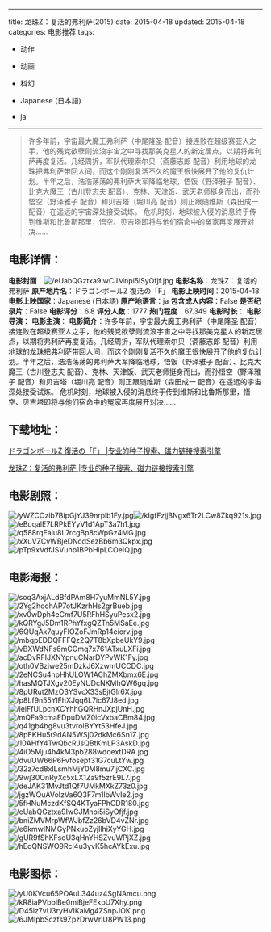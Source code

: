 
---
title: 龙珠Z：复活的弗利萨(2015)
date: 2015-04-18
updated: 2015-04-18
categories: 电影推荐
tags:
- 动作
- 动画
- 科幻

- Japanese (日本語)
- ja
---


> 许多年前，宇宙最大魔王弗利萨（中尾隆圣 配音）接连败在超级赛亚人之手，他的残党欲孽则流浪宇宙之中寻找那美克星人的新定居点，以期将弗利萨再度复活。几经周折，军队代理索尔贝（斋藤志郎 配音）利用地球的龙珠把弗利萨带回人间，而这个刚刚复活不久的魔王很快展开了他的复仇计划。半年之后，浩浩荡荡的弗利萨大军降临地球，悟饭（野泽雅子 配音）、比克大魔王（古川登志夫 配音）、克林、天津饭、武天老师挺身而出，而孙悟空（野泽雅子 配音）和贝吉塔（堀川亮 配音）则正跟随维斯（森田成一 配音）在遥远的宇宙深处接受试炼。  危机时刻，地球被入侵的消息终于传到维斯和比鲁斯那里，悟空、贝吉塔即将与他们宿命中的冤家再度展开对决……

## **电影详情**：

**电影封面**：<img src="https://image.tmdb.org/t/p/w200/eUabQGztxa9IwCJMnpi5iSyOfjf.jpg" alt="/eUabQGztxa9IwCJMnpi5iSyOfjf.jpg" title="/eUabQGztxa9IwCJMnpi5iSyOfjf.jpg">
**电影名称**：龙珠Z：复活的弗利萨
**原产地片名**：ドラゴンボールZ 復活の「F」
**电影上映时间**：2015-04-18
**电影上映国家**：Japanese (日本語)
**原产地语言**：ja
**包含成人内容**：False
**是否纪录片**：False
**电影评分**：6.8
**评分人数**：1777
**热门程度**：67.349
**电影时长**：
**电影导演**：
**电影主演**：
**电影简介**：许多年前，宇宙最大魔王弗利萨（中尾隆圣 配音）接连败在超级赛亚人之手，他的残党欲孽则流浪宇宙之中寻找那美克星人的新定居点，以期将弗利萨再度复活。几经周折，军队代理索尔贝（斋藤志郎 配音）利用地球的龙珠把弗利萨带回人间，而这个刚刚复活不久的魔王很快展开了他的复仇计划。半年之后，浩浩荡荡的弗利萨大军降临地球，悟饭（野泽雅子 配音）、比克大魔王（古川登志夫 配音）、克林、天津饭、武天老师挺身而出，而孙悟空（野泽雅子 配音）和贝吉塔（堀川亮 配音）则正跟随维斯（森田成一 配音）在遥远的宇宙深处接受试炼。  危机时刻，地球被入侵的消息终于传到维斯和比鲁斯那里，悟空、贝吉塔即将与他们宿命中的冤家再度展开对决……

## **下载地址**：
[ドラゴンボールZ 復活の「F」 |专业的种子搜索、磁力链接搜索引擎](https://movie.amd794.com:2083/?search=%E3%83%89%E3%83%A9%E3%82%B4%E3%83%B3%E3%83%9C%E3%83%BC%E3%83%ABZ%20%E5%BE%A9%E6%B4%BB%E3%81%AE%E3%80%8CF%E3%80%8D&ordering=&mode=match_phrase&page_size=10&page=1)

[龙珠Z：复活的弗利萨 |专业的种子搜索、磁力链接搜索引擎](https://movie.amd794.com:2083/?search=%E9%BE%99%E7%8F%A0Z%EF%BC%9A%E5%A4%8D%E6%B4%BB%E7%9A%84%E5%BC%97%E5%88%A9%E8%90%A8&ordering=&mode=match_phrase&page_size=10&page=1)
 

## **电影剧照**：
<img src="https://image.tmdb.org/t/p/original/yWZCOzib7BipGjYJ39nrplb1Fy.jpg" alt="/yWZCOzib7BipGjYJ39nrplb1Fy.jpg" title="/yWZCOzib7BipGjYJ39nrplb1Fy.jpg"><img src="https://image.tmdb.org/t/p/original/kIgfFzjjBNgx6Tr2LCw8Zkq921s.jpg" alt="/kIgfFzjjBNgx6Tr2LCw8Zkq921s.jpg" title="/kIgfFzjjBNgx6Tr2LCw8Zkq921s.jpg"><img src="https://image.tmdb.org/t/p/original/eBuqalE7LRPkEYyV1d1ApT3a7h1.jpg" alt="/eBuqalE7LRPkEYyV1d1ApT3a7h1.jpg" title="/eBuqalE7LRPkEYyV1d1ApT3a7h1.jpg"><img src="https://image.tmdb.org/t/p/original/q588rqEaiu8L7rcgBp8cWpGz4MG.jpg" alt="/q588rqEaiu8L7rcgBp8cWpGz4MG.jpg" title="/q588rqEaiu8L7rcgBp8cWpGz4MG.jpg"><img src="https://image.tmdb.org/t/p/original/xXuVZCvWBjeDNcdSezBb6m3Qkpx.jpg" alt="/xXuVZCvWBjeDNcdSezBb6m3Qkpx.jpg" title="/xXuVZCvWBjeDNcdSezBb6m3Qkpx.jpg"><img src="https://image.tmdb.org/t/p/original/pTp9xVdfJSVunb1BPbHipLCOeIQ.jpg" alt="/pTp9xVdfJSVunb1BPbHipLCOeIQ.jpg" title="/pTp9xVdfJSVunb1BPbHipLCOeIQ.jpg">

## **电影海报**：
<img src="https://image.tmdb.org/t/p/original/soq3AxjALdBfdPAm8H7yuMmNL5Y.jpg" alt="/soq3AxjALdBfdPAm8H7yuMmNL5Y.jpg" title="/soq3AxjALdBfdPAm8H7yuMmNL5Y.jpg"><img src="https://image.tmdb.org/t/p/original/2Yg2hoohAP7otJKzrhHs2grBueb.jpg" alt="/2Yg2hoohAP7otJKzrhHs2grBueb.jpg" title="/2Yg2hoohAP7otJKzrhHs2grBueb.jpg"><img src="https://image.tmdb.org/t/p/original/xv0wDph4eCmf7U5RFhHSyuPesx2.jpg" alt="/xv0wDph4eCmf7U5RFhHSyuPesx2.jpg" title="/xv0wDph4eCmf7U5RFhHSyuPesx2.jpg"><img src="https://image.tmdb.org/t/p/original/kQRYgJ5Dm1RPhYfxgQZTn5MSaEe.jpg" alt="/kQRYgJ5Dm1RPhYfxgQZTn5MSaEe.jpg" title="/kQRYgJ5Dm1RPhYfxgQZTn5MSaEe.jpg"><img src="https://image.tmdb.org/t/p/original/6QUqAk7quyFIOZoFJmRp14eiorv.jpg" alt="/6QUqAk7quyFIOZoFJmRp14eiorv.jpg" title="/6QUqAk7quyFIOZoFJmRp14eiorv.jpg"><img src="https://image.tmdb.org/t/p/original/mbgpEDDQFFFQz2Q7T8bXpbeUkY9.jpg" alt="/mbgpEDDQFFFQz2Q7T8bXpbeUkY9.jpg" title="/mbgpEDDQFFFQz2Q7T8bXpbeUkY9.jpg"><img src="https://image.tmdb.org/t/p/original/vBXWdNFs6mCOmq7x761ATxuLXFi.jpg" alt="/vBXWdNFs6mCOmq7x761ATxuLXFi.jpg" title="/vBXWdNFs6mCOmq7x761ATxuLXFi.jpg"><img src="https://image.tmdb.org/t/p/original/acDvRFIJXNYpnuCNarDYPvWK1Fy.jpg" alt="/acDvRFIJXNYpnuCNarDYPvWK1Fy.jpg" title="/acDvRFIJXNYpnuCNarDYPvWK1Fy.jpg"><img src="https://image.tmdb.org/t/p/original/oth0VBziwe25mDzkJ6XzwmUCCDC.jpg" alt="/oth0VBziwe25mDzkJ6XzwmUCCDC.jpg" title="/oth0VBziwe25mDzkJ6XzwmUCCDC.jpg"><img src="https://image.tmdb.org/t/p/original/2eNCSu4hpHhULOW1AChZMXbmx6E.jpg" alt="/2eNCSu4hpHhULOW1AChZMXbmx6E.jpg" title="/2eNCSu4hpHhULOW1AChZMXbmx6E.jpg"><img src="https://image.tmdb.org/t/p/original/hasMQTJXgv20EyNUDcNKMhQW6gq.jpg" alt="/hasMQTJXgv20EyNUDcNKMhQW6gq.jpg" title="/hasMQTJXgv20EyNUDcNKMhQW6gq.jpg"><img src="https://image.tmdb.org/t/p/original/8pURut2MzO3YSvcX33sEjtGlr6X.jpg" alt="/8pURut2MzO3YSvcX33sEjtGlr6X.jpg" title="/8pURut2MzO3YSvcX33sEjtGlr6X.jpg"><img src="https://image.tmdb.org/t/p/original/p8Lf9n55YlFhXJqq6L7ic67J8ed.jpg" alt="/p8Lf9n55YlFhXJqq6L7ic67J8ed.jpg" title="/p8Lf9n55YlFhXJqq6L7ic67J8ed.jpg"><img src="https://image.tmdb.org/t/p/original/ieiFfULpcnXCYhhGQRHnJXpjUnH.jpg" alt="/ieiFfULpcnXCYhhGQRHnJXpjUnH.jpg" title="/ieiFfULpcnXCYhhGQRHnJXpjUnH.jpg"><img src="https://image.tmdb.org/t/p/original/mQFa9cmaEDpuDMZ0icVxbaCBm84.jpg" alt="/mQFa9cmaEDpuDMZ0icVxbaCBm84.jpg" title="/mQFa9cmaEDpuDMZ0icVxbaCBm84.jpg"><img src="https://image.tmdb.org/t/p/original/q41gb4bg8vu3tvroIBYYt53HfeJ.jpg" alt="/q41gb4bg8vu3tvroIBYYt53HfeJ.jpg" title="/q41gb4bg8vu3tvroIBYYt53HfeJ.jpg"><img src="https://image.tmdb.org/t/p/original/8pEKHu5r9dAN5WSj02dkMc6Sn1Z.jpg" alt="/8pEKHu5r9dAN5WSj02dkMc6Sn1Z.jpg" title="/8pEKHu5r9dAN5WSj02dkMc6Sn1Z.jpg"><img src="https://image.tmdb.org/t/p/original/10AHfY4TwQbcRJsQBtKmLP3AskD.jpg" alt="/10AHfY4TwQbcRJsQBtKmLP3AskD.jpg" title="/10AHfY4TwQbcRJsQBtKmLP3AskD.jpg"><img src="https://image.tmdb.org/t/p/original/4iO5Mju4h4kM3pb288wdoextDRA.jpg" alt="/4iO5Mju4h4kM3pb288wdoextDRA.jpg" title="/4iO5Mju4h4kM3pb288wdoextDRA.jpg"><img src="https://image.tmdb.org/t/p/original/dvuUW66P6Fvfosepf31G7cuLtYw.jpg" alt="/dvuUW66P6Fvfosepf31G7cuLtYw.jpg" title="/dvuUW66P6Fvfosepf31G7cuLtYw.jpg"><img src="https://image.tmdb.org/t/p/original/32z7cd8xILsmhMjY0M8mu7ijCXC.jpg" alt="/32z7cd8xILsmhMjY0M8mu7ijCXC.jpg" title="/32z7cd8xILsmhMjY0M8mu7ijCXC.jpg"><img src="https://image.tmdb.org/t/p/original/9wj30OnRyXc5xLX1Za9f5zrE9L7.jpg" alt="/9wj30OnRyXc5xLX1Za9f5zrE9L7.jpg" title="/9wj30OnRyXc5xLX1Za9f5zrE9L7.jpg"><img src="https://image.tmdb.org/t/p/original/deJAK31MvJtd1Qf7UMkMXkZ73z0.jpg" alt="/deJAK31MvJtd1Qf7UMkMXkZ73z0.jpg" title="/deJAK31MvJtd1Qf7UMkMXkZ73z0.jpg"><img src="https://image.tmdb.org/t/p/original/jgzWQuAVoIzVa6Q3F7m1lbWvIe2.jpg" alt="/jgzWQuAVoIzVa6Q3F7m1lbWvIe2.jpg" title="/jgzWQuAVoIzVa6Q3F7m1lbWvIe2.jpg"><img src="https://image.tmdb.org/t/p/original/5fHNuMczdKfSQ4KTyaFPhCDR180.jpg" alt="/5fHNuMczdKfSQ4KTyaFPhCDR180.jpg" title="/5fHNuMczdKfSQ4KTyaFPhCDR180.jpg"><img src="https://image.tmdb.org/t/p/original/eUabQGztxa9IwCJMnpi5iSyOfjf.jpg" alt="/eUabQGztxa9IwCJMnpi5iSyOfjf.jpg" title="/eUabQGztxa9IwCJMnpi5iSyOfjf.jpg"><img src="https://image.tmdb.org/t/p/original/bniZMVMrpWfWJbfZz26bVD4vZNr.jpg" alt="/bniZMVMrpWfWJbfZz26bVD4vZNr.jpg" title="/bniZMVMrpWfWJbfZz26bVD4vZNr.jpg"><img src="https://image.tmdb.org/t/p/original/e6kmwINMGyPNxuoZyjIlhiXyYGH.jpg" alt="/e6kmwINMGyPNxuoZyjIlhiXyYGH.jpg" title="/e6kmwINMGyPNxuoZyjIlhiXyYGH.jpg"><img src="https://image.tmdb.org/t/p/original/gUR9fShKFsoU3qHnYHSZvuWPjXZ.jpg" alt="/gUR9fShKFsoU3qHnYHSZvuWPjXZ.jpg" title="/gUR9fShKFsoU3qHnYHSZvuWPjXZ.jpg"><img src="https://image.tmdb.org/t/p/original/hEoQNSWO9RcI4u3yvK5hcAYkExu.jpg" alt="/hEoQNSWO9RcI4u3yvK5hcAYkExu.jpg" title="/hEoQNSWO9RcI4u3yvK5hcAYkExu.jpg">

## **电影图标**：
<img src="https://image.tmdb.org/t/p/original/yU0KVcu65POAuL344uz4SgNAmcu.png" alt="/yU0KVcu65POAuL344uz4SgNAmcu.png" title="/yU0KVcu65POAuL344uz4SgNAmcu.png"><img src="https://image.tmdb.org/t/p/original/kR8iaPVbblBe0miBjeFEkpU7Xhy.png" alt="/kR8iaPVbblBe0miBjeFEkpU7Xhy.png" title="/kR8iaPVbblBe0miBjeFEkpU7Xhy.png"><img src="https://image.tmdb.org/t/p/original/D45iz7vU3ryHVIKaMg4ZSnpJOK.png" alt="/D45iz7vU3ryHVIKaMg4ZSnpJOK.png" title="/D45iz7vU3ryHVIKaMg4ZSnpJOK.png"><img src="https://image.tmdb.org/t/p/original/6JMIpbSczfs9ZpzDrwVrlU8PW13.png" alt="/6JMIpbSczfs9ZpzDrwVrlU8PW13.png" title="/6JMIpbSczfs9ZpzDrwVrlU8PW13.png">
